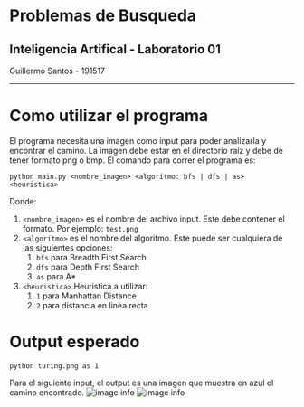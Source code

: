 # Problemas de Busqueda
 ## Inteligencia Artifical - Laboratorio 01
Guillermo Santos - 191517
<hr>

# Como utilizar el programa
El programa necesita una imagen como input para poder analizarla y encontrar el camino.
La imagen debe estar en el directorio raíz y debe de tener formato png o bmp. El comando para correr el programa es:

```python main.py <nombre_imagen> <algoritmo: bfs | dfs | as> <heuristica>```

Donde:
1. `<nombre_imagen>` es el nombre del archivo input. Este debe contener el formato. Por ejemplo: `test.png`
2. `<algoritmo>` es el nombre del algoritmo. Este puede ser cualquiera de las siguientes opciones:
   1. `bfs` para Breadth First Search
   2. `dfs` para Depth First Search
   3. `as` para A*
3. `<heuristica>` Heuristica a utilizar:
   1. `1` para Manhattan Distance
   2. `2` para distancia en linea recta


# Output esperado
`python turing.png as 1`

Para el siguiente input, el output es una imagen que muestra en azul el camino encontrado.
![image info](./turing.png)
![image info](./example_output.jpg)